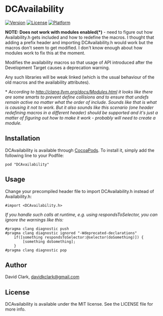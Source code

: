 # DCAvailability

[![Version](https://img.shields.io/cocoapods/v/DCAvailability.svg?style=flat)](http://cocoapods.org/pods/DCAvailability)
[![License](https://img.shields.io/cocoapods/l/DCAvailability.svg?style=flat)](http://cocoapods.org/pods/DCAvailability)
[![Platform](https://img.shields.io/cocoapods/p/DCAvailability.svg?style=flat)](http://cocoapods.org/pods/DCAvailability)

**NOTE: Does not work with modules enabled(*)** - need to figure out how Availability.h gets included and how to redefine the macros. I thought that adding a prefix header and importing DCAvailability.h would work but the macros don't seem to get modified. I don't know enough about how modules work to fix this at the moment.

Modifies the availability macros so that usage of API introduced after the Development Target causes a deprecation warning.

Any such libraries will be weak linked (which is the usual behaviour of the old macros and the availability attributes).

\* *According to http://clang.llvm.org/docs/Modules.html it looks like there are some smarts to prevent define collisions and to ensure that undefs remain active no matter what the order of include. Sounds like that is what is causing it not to work. But it also sounds like this scenario (one header redefining macros in a different header) should be supported and it's just a matter of figuring out how to make it work - probably will need to create a module.*

## Installation

DCAvailability is available through [CocoaPods](http://cocoapods.org). To install
it, simply add the following line to your Podfile:

    pod "DCAvailability"

## Usage

Change your precompiled header file to import DCAvailability.h instead of Availability.h:

    #import <DCAvailability.h>

*If you handle such calls at runtime, e.g. using respondsToSelector, you can ignore the warnings like this:*

    #pragma clang diagnostic push
    #pragma clang diagnostic ignored "-Wdeprecated-declarations"
        if([something respondsToSelector:@selector(doSomething)]) {
            [something doSomething];
        }
    #pragma clang diagnostic pop

## Author

David Clark, davidkclark@gmail.com

## License

DCAvailability is available under the MIT license. See the LICENSE file for more info.
